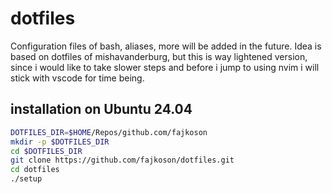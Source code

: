# dotfiles
Configuration files of bash, aliases, more will be added in the future.
Idea is based  on dotfiles of mishavanderburg, but this is way lightened version,
since i would like to take slower steps and before i jump to using nvim i will stick
with vscode for time being.

## installation on Ubuntu 24.04

```bash
DOTFILES_DIR=$HOME/Repos/github.com/fajkoson
mkdir -p $DOTFILES_DIR
cd $DOTFILES_DIR
git clone https://github.com/fajkoson/dotfiles.git
cd dotfiles
./setup
```

